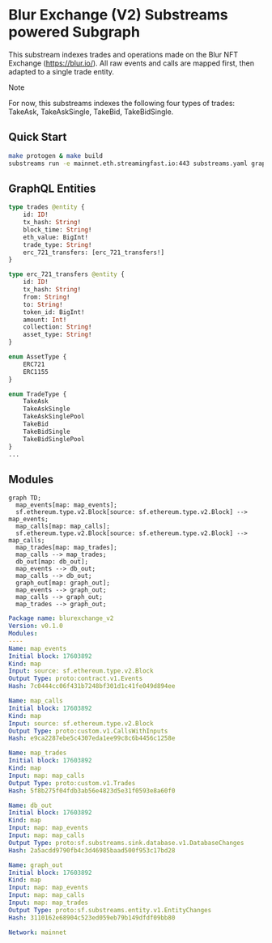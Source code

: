 # Blur Exchange (V2) Substreams powered Subgraph

This substream indexes trades and operations made on the Blur NFT Exchange (https://blur.io/). All raw events and calls are mapped first, then adapted to a single trade entity.
> [!NOTE]  
> For now, this substreams indexes the following four types of trades: TakeAsk, TakeAskSingle, TakeBid, TakeBidSingle.

## Quick Start

```bash
make protogen & make build
substreams run -e mainnet.eth.streamingfast.io:443 substreams.yaml graph_out --start-block 17628986 --stop-block +1
```

## GraphQL Entities

```graphql
type trades @entity {
    id: ID!
    tx_hash: String!
    block_time: String!
    eth_value: BigInt!
    trade_type: String!
    erc_721_transfers: [erc_721_transfers!]
}

type erc_721_transfers @entity {
    id: ID!
    tx_hash: String!
    from: String!
    to: String!
    token_id: BigInt!
    amount: Int!
    collection: String!
    asset_type: String!
}

enum AssetType {
    ERC721
    ERC1155
}

enum TradeType {
    TakeAsk
    TakeAskSingle
    TakeAskSinglePool
    TakeBid
    TakeBidSingle
    TakeBidSinglePool
}
...
```


## Modules

```mermaid
graph TD;
  map_events[map: map_events];
  sf.ethereum.type.v2.Block[source: sf.ethereum.type.v2.Block] --> map_events;
  map_calls[map: map_calls];
  sf.ethereum.type.v2.Block[source: sf.ethereum.type.v2.Block] --> map_calls;
  map_trades[map: map_trades];
  map_calls --> map_trades;
  db_out[map: db_out];
  map_events --> db_out;
  map_calls --> db_out;
  graph_out[map: graph_out];
  map_events --> graph_out;
  map_calls --> graph_out;
  map_trades --> graph_out;

```

```yaml
Package name: blurexchange_v2
Version: v0.1.0
Modules:
----
Name: map_events
Initial block: 17603892
Kind: map
Input: source: sf.ethereum.type.v2.Block
Output Type: proto:contract.v1.Events
Hash: 7c0444cc06f431b7248bf301d1c41fe049d894ee

Name: map_calls
Initial block: 17603892
Kind: map
Input: source: sf.ethereum.type.v2.Block
Output Type: proto:custom.v1.CallsWithInputs
Hash: e9ca2287ebe5c4307eda1ee99c8c6b4456c1258e

Name: map_trades
Initial block: 17603892
Kind: map
Input: map: map_calls
Output Type: proto:custom.v1.Trades
Hash: 5f8b275f04fdb3ab56e4823d5e31f0593e8a60f0

Name: db_out
Initial block: 17603892
Kind: map
Input: map: map_events
Input: map: map_calls
Output Type: proto:sf.substreams.sink.database.v1.DatabaseChanges
Hash: 2a5acdd9790fb4c3d46985baad500f953c17bd28

Name: graph_out
Initial block: 17603892
Kind: map
Input: map: map_events
Input: map: map_calls
Input: map: map_trades
Output Type: proto:sf.substreams.entity.v1.EntityChanges
Hash: 3110162e68904c523ed059eb79b149dfdf09bb80

Network: mainnet
```
